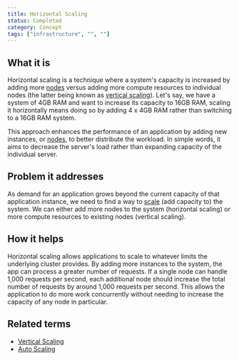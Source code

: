 ```yaml
---
title: Horizontal Scaling
status: Completed
category: Concept
tags: ["infrastructure", "", ""]
---
```


## What it is

Horizontal scaling is a technique where a system's capacity is increased by adding more [nodes](/nodes/) versus adding more compute resources to individual nodes (the latter being known as [vertical scaling](/vertical_scaling/)). Let's say, we have a system of 4GB RAM and want to increase its capacity to 16GB RAM, scaling it horizontally means doing so by adding 4 x 4GB RAM rather than switching to a 16GB RAM system.

This approach enhances the performance of an application by adding new instances, or [nodes](/nodes/), to better distribute the workload. In simple words, it aims to decrease the server's load rather than expanding capacity of the individual server.

## Problem it addresses

As demand for an application grows beyond the current capacity of that application instance, we need to find a way to [scale](/scalability/) (add capacity to) the system. We can either add more nodes to the system (horizontal scaling) or more compute resources to existing nodes (vertical scaling).

## How it helps

Horizontal scaling allows applications to scale to whatever limits the underlying cluster provides. By adding more instances to the system, the app can process a greater number of requests. If a single node can handle 1,000 requests per second, each additional node should increase the total number of requests by around 1,000 requests per second. This allows the application to do more work concurrently without needing to increase the capacity of any node in particular.

## Related terms
* [Vertical Scaling](/vertical_scaling/)
* [Auto Scaling](/auto_scaling/)
